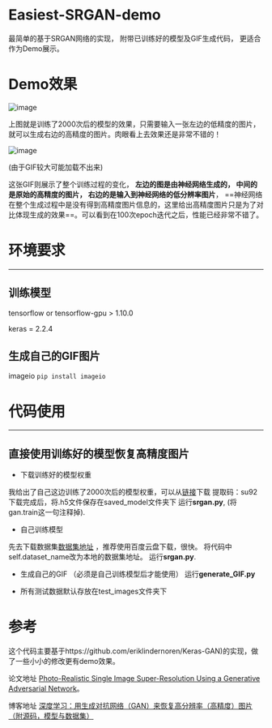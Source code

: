 # Easiest-SRGAN-demo
最简单的基于SRGAN网络的实现， 附带已训练好的模型及GIF生成代码， 更适合作为Demo展示。

# Demo效果
![image](https://github.com/TianLin0509/Easiest-SRGAN-demo/blob/master/result.png)

上图就是训练了2000次后的模型的效果，只需要输入一张左边的低精度的图片， 就可以生成右边的高精度的图片。肉眼看上去效果还是非常不错的！

![image](https://github.com/TianLin0509/Easiest-SRGAN-demo/blob/master/demo.gif)

(由于GIF较大可能加载不出来)

这张GIF则展示了整个训练过程的变化， **左边的图是由神经网络生成的， 中间的是原始的高精度的图片， 右边的是输入到神经网络的低分辨率图片**， ==神经网络在整个生成过程中是没有得到高精度图片信息的，这里给出高精度图片只是为了对比体现生成的效果==。可以看到在100次epoch迭代之后，性能已经非常不错了。 
# 环境要求
***
## 训练模型
tensorflow or tensorflow-gpu > 1.10.0 

keras = 2.2.4

## 生成自己的GIF图片
imageio ```pip install imageio```

# 代码使用
***
## 直接使用训练好的模型恢复高精度图片
* 下载训练好的模型权重

我给出了自己这边训练了2000次后的模型权重，可以从[链接](https://pan.baidu.com/s/1RWd8-fyF-2pHUJWqWmoKaw )下载
提取码：su92 
下载完成后，将.h5文件保存在saved_model文件夹下
运行**srgan.py**, (将gan.train这一句注释掉).

* 自己训练模型

先去下载数据集[数据集地址](http://mmlab.ie.cuhk.edu.hk/projects/CelebA.html) ，推荐使用百度云盘下载，很快。
将代码中self.dataset_name改为本地的数据集地址。
运行**srgan.py**.

* 生成自己的GIF
（必须是自己训练模型后才能使用）
运行**generate_GIF.py**

* 所有测试数据默认存放在test_images文件夹下

# 参考
这个代码主要基于https://github.com/eriklindernoren/Keras-GAN)的实现，做了一些小小的修改更有demo效果。

论文地址 [Photo-Realistic Single Image Super-Resolution Using a Generative Adversarial Network](https://arxiv.org/abs/1609.04802)。

博客地址 [深度学习：用生成对抗网络（GAN）来恢复高分辨率（高精度）图片 （附源码，模型与数据集）](https://blog.csdn.net/weixin_39274659/article/details/89459262)

